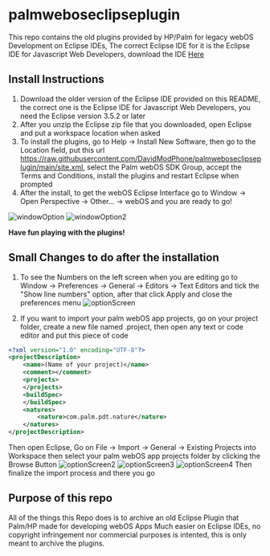 # palmweboseclipseplugin
This repo contains the old plugins provided by HP/Palm for legacy webOS Development on Eclipse IDEs,
The correct Eclipse IDE for it is the Eclipse IDE for Javascript Web Developers, download the IDE [Here](https://www.eclipse.org/downloads/packages/release/indigo/sr2/eclipse-ide-javascript-web-developers)


## Install Instructions
1. Download the older version of the Eclipse IDE provided on this README, the correct one is the Eclipse IDE for Javascript Web Developers, you need the Eclipse version 3.5.2 or later
2. After you unzip the Eclipse zip file that you downloaded, open Eclipse and put a workspace location when asked
3. To install the plugins, go to Help -> Install New Software, then go to the Location field, put this url https://raw.githubusercontent.com/DavidModPhone/palmweboseclipseplugin/main/site.xml, select the Palm webOS SDK Group, accept the Terms and Conditions, install the plugins and restart Eclipse when prompted
4. After the install, to get the webOS Eclipse Interface go to Window -> Open Perspective -> Other... -> webOS and you are ready to go!


![windowOption](https://raw.githubusercontent.com/DavidModPhone/palmweboseclipseplugin/main/readmeimgs/windowperspective1.png)
![windowOption2](https://raw.githubusercontent.com/DavidModPhone/palmweboseclipseplugin/main/readmeimgs/windowperspective2.png)


**Have fun playing with the plugins!**

## Small Changes to do after the installation
1. To see the Numbers on the left screen when you are editing go to Window -> Preferences -> General -> Editors -> Text Editors and tick the "Show line numbers" option, after that click Apply and close the preferences menu
![optionScreen](https://raw.githubusercontent.com/DavidModPhone/palmweboseclipseplugin/main/readmeimgs/linenumberoptionscreen.png)


2. If you want to import your palm webOS app projects, go on your project folder, create a new file named .project, then open any text or code editor and put this piece of code
```xml
<?xml version="1.0" encoding="UTF-8"?>
<projectDescription>
	<name>(Name of your project)</name>
	<comment></comment>
	<projects>
	</projects>
	<buildSpec>
	</buildSpec>
	<natures>
		<nature>com.palm.pdt.nature</nature>
	</natures>
</projectDescription>
```
Then open Eclipse, Go on File -> Import -> General -> Existing Projects into Workspace then select your palm webOS app projects folder by clicking the Browse Button
![optionScreen2](https://raw.githubusercontent.com/DavidModPhone/palmweboseclipseplugin/main/readmeimgs/importproject1.png)
![optionScreen3](https://raw.githubusercontent.com/DavidModPhone/palmweboseclipseplugin/main/readmeimgs/importproject2.png)
![optionScreen4](https://raw.githubusercontent.com/DavidModPhone/palmweboseclipseplugin/main/readmeimgs/importproject3.png)
Then finalize the import process and there you go

## Purpose of this repo
All of the things this Repo does is to archive an old Eclipse Plugin that Palm/HP made for developing webOS Apps Much easier on Eclipse IDEs, no copyright infringement nor commercial purposes is intented, this is only meant to archive the plugins.
